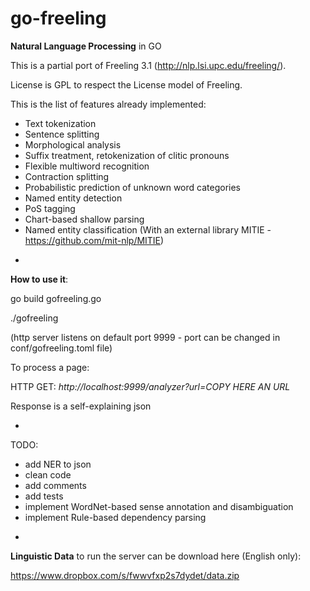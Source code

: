 # go-freeling

**Natural Language Processing** in GO

This is a partial port of Freeling 3.1 (http://nlp.lsi.upc.edu/freeling/).

License is GPL to respect the License model of Freeling.

This is the list of features already implemented:

* Text tokenization
* Sentence splitting
* Morphological analysis
* Suffix treatment, retokenization of clitic pronouns
* Flexible multiword recognition
* Contraction splitting
* Probabilistic prediction of unknown word categories
* Named entity detection
* PoS tagging
* Chart-based shallow parsing
* Named entity classification (With an external library MITIE - https://github.com/mit-nlp/MITIE)

-

**How to use it**:

go build gofreeling.go

./gofreeling

(http server listens on default port 9999 - port can be changed in conf/gofreeling.toml file)

To process a page:

HTTP GET: *http://localhost:9999/analyzer?url=COPY HERE AN URL*

Response is a self-explaining json

-
TODO:
* add NER to json
* clean code
* add comments
* add tests
* implement WordNet-based sense annotation and disambiguation
* implement Rule-based dependency parsing

-
**Linguistic Data** to run the server can be download here (English only):

https://www.dropbox.com/s/fwwvfxp2s7dydet/data.zip